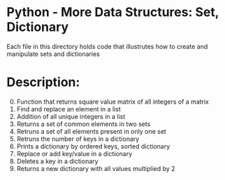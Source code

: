 # Python - More Data Structures: Set, Dictionary
 Each file in this directory holds code that illustrutes how to create and manipulate sets and dictionaries

 # Description:
 0. Function that returns square value matrix of all integers of a matrix
 1. Find and replace an element in a list
 2. Addition of all unique integers in a list
 3. Returns a set of common elements in two sets 
 4. Retruns a set of all elements present in only one set
 5. Retruns the number of keys in a dictionary
 6. Prints a dictionary by ordered keys, sorted dictionary
 7. Replace or add key/value in a dictionary
 8. Deletes a key in a dictionary
 9. Returns a new dictionary with all values multiplied by 2
